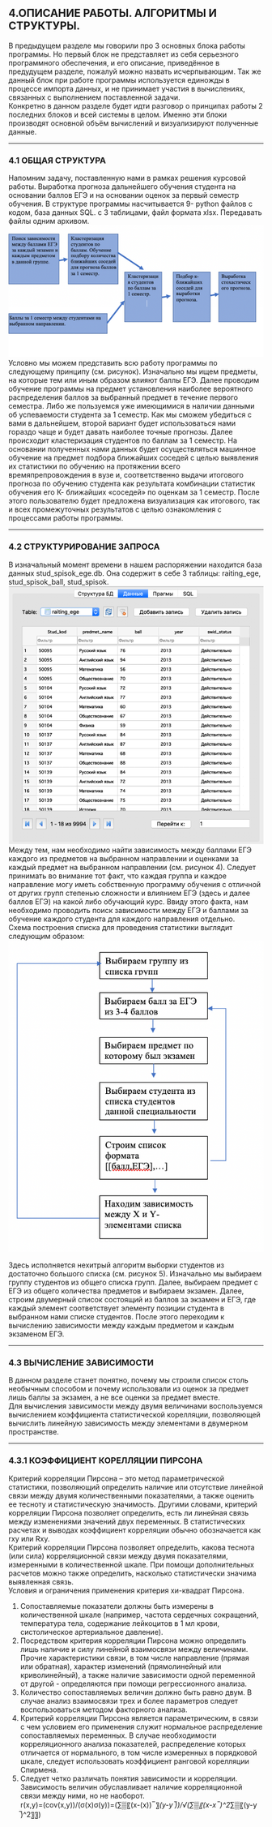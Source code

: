 ## 4.ОПИСАНИЕ РАБОТЫ. АЛГОРИТМЫ И СТРУКТУРЫ.  
В предыдущем разделе мы говорили про 3 основных блока работы программы.
Но первый блок не представляет из себя серьезного программного обеспечения, и его описание, приведённое в предудущем разделе, пожалуй можно назвать исчерпывающим. 
Так же данный блок при работе программы используется единожды в процессе импорта данных, и не принимает участия в вычислениях, связанных с выполнением поставленной задачи.  
Конкретно в данном разделе будет идти разговор о принципах работы 2 последних блоков и всей системы в целом. Именно эти блоки производят основной объём вычислений и визуализируют полученные данные.
________________________
### 4.1 ОБЩАЯ СТРУКТУРА
Напомним задачу, поставленную нами в рамках решения курсовой работы. Выработка прогноза дальнейшего обучения студента на основании баллов ЕГЭ и на основании оценок за первый семестр обучения. В структуре программы насчитывается 9- python файлов с кодом, база данных SQL. с 3 таблицами, файл формата xlsx. Передавать файлы одним архивом.  
![alt text](https://github.com/Kiri28/Data-analysis_project/blob/master/pictures/Picture11.png)
  Условно мы можем представить всю работу программы по следующему принципу (см. рисунок). Изначально мы ищем предметы, на которые тем или иным образом влияют баллы ЕГЭ. Далее проводим обучение программы на предмет установления наиболее вероятного распределения баллов за выбранный предмет в течение первого семестра. Либо же пользуемся уже имеющимися в наличии данными об успеваемости студента за 1 семестр. Как мы сможем убедиться с вами в дальнейшем, второй вариант будет использоваться нами гораздо чаще и будет давать наиболее точные прогнозы.
Далее происходит кластеризация студентов по баллам за 1 семестр. На основании полученных нами данных будет осуществляться машинное обучение на предмет подбора ближайших соседей с целью выявления их статистики по обучению на протяжении всего времяпрепровождения в вузе и, соответственно выдачи итогового прогноза по обучению студента как результата комбинации статистик обучения его К- ближайших «соседей» по оценкам за 1 семестр. После этого пользователю будет предложена визуализация как итогового, так и всех промежуточных результатов с целью ознакомления с процессами работы программы.  
________________________
### 4.2 СТРУКТУРИРОВАНИЕ ЗАПРОСА
В изначальный момент времени в нашем распоряжении находится база данных stud_spisok_ege.db. Она содержит в себе 3 таблицы: raiting_ege, stud_spisok_ball, stud_spisok.  
![alt text](https://github.com/Kiri28/Data-analysis_project/blob/master/pictures/Picture12.png)
Между тем, нам необходимо найти зависимость между баллами ЕГЭ каждого из предметов на выбранном направлении и оценками за каждый предмет на выбранном направлении (см. рисунок 4). Следует принимать во внимание тот факт, что каждая группа и каждое направление могу иметь собственную программу обучения с отличной от других групп степенью сложности и влиянием ЕГЭ (здесь и далее баллов ЕГЭ) на какой либо обучающий курс. Ввиду этого факта, нам необходимо проводить поиск зависимости между ЕГЭ и баллами за обучение каждого студента для каждого направления отдельно.  
Схема построения списка для проведения статистики выглядит следующим образом:
![alt text](https://github.com/Kiri28/Data-analysis_project/blob/master/pictures/Picture13.png)

Здесь исполняется нехитрый алгоритм выборки студентов из достаточно большого списка (см. рисунок 5). Изначально мы выбираем группу студентов из общего списка групп. Далее, выбираем предмет с ЕГЭ из общего количества предметов и выбираем экзамен. Далее, строим двумерный список состоящий из баллов за экзамен и ЕГЭ, где каждый элемент соответствует элементу позиции студента в выбранном нами списке студентов. После этого переходим к вычислению зависимости между каждым предметом и каждым экзаменом ЕГЭ. 
___________________
### 4.3 ВЫЧИСЛЕНИЕ ЗАВИСИМОСТИ
В данном разделе станет понятно, почему мы строили список столь необычным способом и почему использовали из оценок за предмет лишь баллы за экзамен, а не все оценки за предмет вместе.  
Для вычисления зависимости между двумя величинами воспользуемся вычислением коэффициента статистической корелляции, позволяющей вычислить линейную зависимость между элементами в двумерном пространстве.	
__________________
### 4.3.1 КОЭФФИЦИЕНТ КОРЕЛЛЯЦИИ ПИРСОНА
Критерий корреляции Пирсона – это метод параметрической статистики, позволяющий определить наличие или отсутствие линейной связи между двумя количественными показателями, а также оценить ее тесноту и статистическую значимость. Другими словами, критерий корреляции Пирсона позволяет определить, есть ли линейная связь между изменениями значений двух переменных. В статистических расчетах и выводах коэффициент корреляции обычно обозначается как rxy или Rxy.  
Критерий корреляции Пирсона позволяет определить, какова теснота (или сила) корреляционной связи между двумя показателями, измеренными в количественной шкале. При помощи дополнительных расчетов можно также определить, насколько статистически значима выявленная связь.  
Условия и ограничения применения критерия хи-квадрат Пирсона. 
1.	Сопоставляемые показатели должны быть измерены в количественной шкале (например, частота сердечных сокращений, температура тела, содержание лейкоцитов в 1 мл крови, систолическое артериальное давление).    
2.	Посредством критерия корреляции Пирсона можно определить лишь наличие и силу линейной взаимосвязи между величинами. Прочие характеристики связи, в том числе направление (прямая или обратная), характер изменений (прямолинейный или криволинейный), а также наличие зависимости одной переменной от другой - определяются при помощи регрессионного анализа.    
3.	Количество сопоставляемых величин должно быть равно двум. В случае анализ взаимосвязи трех и более параметров следует воспользоваться методом факторного анализа.    
4.	Критерий корреляции Пирсона является параметрическим, в связи с чем условием его применения служит нормальное распределение сопоставляемых переменных. В случае необходимости корреляционного анализа показателей, распределение которых отличается от нормального, в том числе измеренных в порядковой шкале, следует использовать коэффициент ранговой корелляции Спирмена.    
5.	Следует четко различать понятия зависимости и корреляции. Зависимость величин обуславливает наличие корреляционной связи между ними, но не наоборот.  
r(x,y)=(cov(x,y))/(σ(x)σ(y))=(∑▒〖(x-(x)) ̅ 〗*(y-y ̅))/√(∑▒〖(x-x ̅ )^2*∑▒〖(y-y ̅)^2〗〗)




